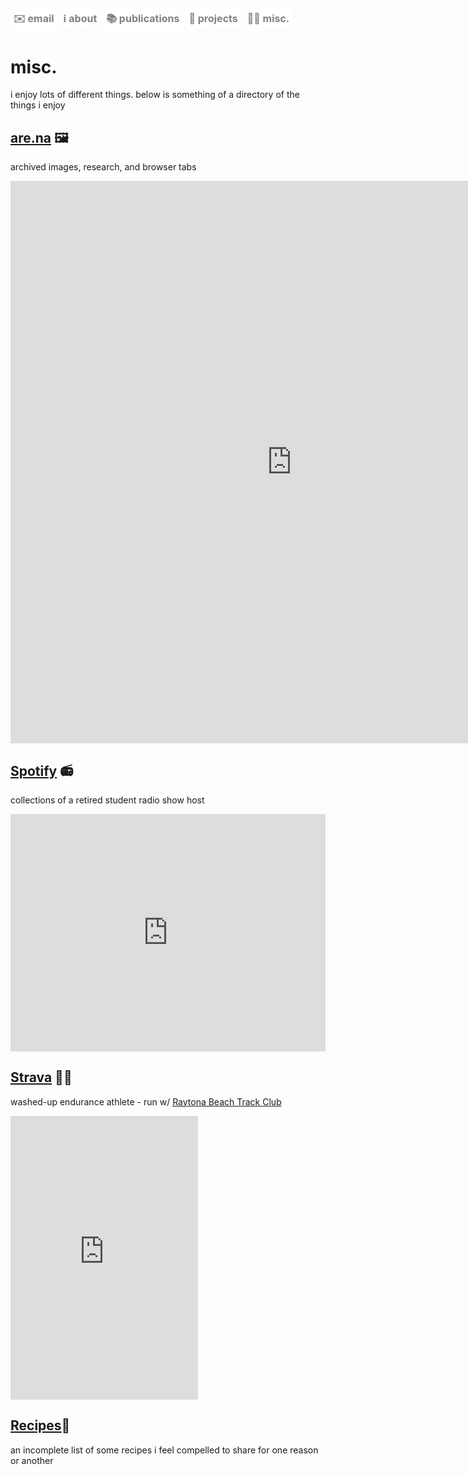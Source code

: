 <a href="mailto:bgw4g5@gmail.com" style="display: inline-block; padding: 5px 5px; font-size: 16px; color: gray; background-color: white; text-align: center; text-decoration: none; border-radius: 5px;">✉️ email</a>  <a href="https://bryangw.me/" style="display: inline-block; padding: 5px 5px; font-size: 16px; color: gray; background-color: white; text-align: center; text-decoration: none; border-radius: 5px;">ℹ️ about</a>  <a href="https://bryangw.me/publications" style="display: inline-block; padding: 5px 5px; font-size: 16px; color: gray; background-color: white; text-align: center; text-decoration: none; border-radius: 5px;">📚 publications</a>  <a href="https://bryangw.me/projects" style="display: inline-block; padding: 5px 5px; font-size: 16px; color: gray; background-color: white; text-align: center; text-decoration: none; border-radius: 5px;">🧰 projects</a>  <a href="https://bryangw.me/misc" style="display: inline-block; padding: 5px 5px; font-size: 16px; color: gray; background-color: white; text-align: center; text-decoration: none; border-radius: 5px;">🏄‍♂️ misc.</a>
----------------

# misc.
i enjoy lots of different things. below is something of a directory of the things i enjoy

## [are.na](https://www.are.na/bryan-wilson) 🖼️
archived images, research, and browser tabs
<iframe width="900" height="900" src="https://www.are.na/bryan-wilson/strange-loops-2wuupdiwraa" frameborder="0"></iframe>

## [Spotify](https://open.spotify.com/user/bryangwilson?si=msEW9mCyRP6YXjE12cfirQ) 📻
collections of a retired student radio show host
<iframe src="https://open.spotify.com/embed/playlist/6oRpElvpkFaEQBWpnS7nI3?theme=0" width="100%" height="380" frameBorder="0" allowfullscreen="" allow="autoplay; clipboard-write; encrypted-media; fullscreen; picture-in-picture"></iframe>

## [Strava](https://www.strava.com/athletes/14353137) 🏃‍♂️
washed-up endurance athlete - run w/ [Raytona Beach Track Club](https://www.instagram.com/raytona_beach/) 

<iframe height='454' width='300' frameborder='0' allowtransparency='true' scrolling='no' src='https://www.strava.com/athletes/14353137/latest-rides/575ae24ef28b1585d7b166a781929ab0796e8adc'></iframe>

## [Recipes](https://hackmd.io/@b4wLC1CbS2SjN3JrULd69w/ByXh7bE0r)🍲
an incomplete list of some recipes i feel compelled to share for one reason or another
